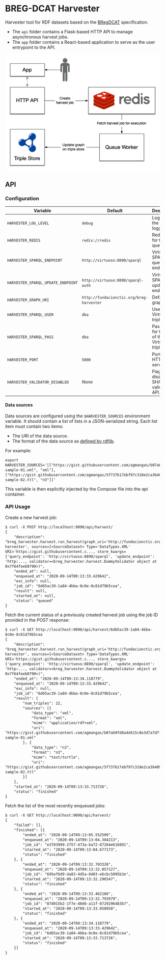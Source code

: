 # BREG-DCAT Harvester

Harvester tool for RDF datasets based on the [BRegDCAT](https://joinup.ec.europa.eu/collection/access-base-registries/solution/abr-specification-registry-registries) specification.

- The `api` folder contains a Flask-based HTTP API to manage asynchronous harvest jobs.
- The `app` folder contains a React-based application to serve as the user entrypoint to the API.

![Harvester diagram](diagram.png "Harvester diagram")

## API

### Configuration

| Variable                           | Default                                   | Description                                         |
| ---------------------------------- | ----------------------------------------- | --------------------------------------------------- |
| `HARVESTER_LOG_LEVEL`              | `debug`                                   | Log level of the API logger.                        |
| `HARVESTER_REDIS`                  | `redis://redis`                           | Redis URL for the jobs queue.                       |
| `HARVESTER_SPARQL_ENDPOINT`        | `http://virtuoso:8890/sparql`             | Virtuoso SPARQL query endpoint.                     |
| `HARVESTER_SPARQL_UPDATE_ENDPOINT` | `http://virtuoso:8890/sparql-auth`        | Virtuoso SPARQL update endpoint.                    |
| `HARVESTER_GRAPH_URI`              | `http://fundacionctic.org/breg-harvester` | Default graph URI.                                  |
| `HARVESTER_SPARQL_USER`            | `dba`                                     | User of the Virtuoso triple store.                  |
| `HARVESTER_SPARQL_PASS`            | `dba`                                     | Password for the user of the Virtuoso triple store. |
| `HARVESTER_PORT`                   | `5000`                                    | Port for the HTTP API server.                       |
| `HARVESTER_VALIDATOR_DISABLED`     | _None_                                    | Flag to disable the SHACL validator API.            |

#### Data sources

Data sources are configured using the `$HARVESTER_SOURCES` environment variable. It should contain a list of lists in a JSON-serialized string. Each list item must contain two items:

- The URI of the data source.
- The format of the data source as [defined by rdflib](https://rdflib.readthedocs.io/en/stable/plugin_parsers.html).

For example:

```
export HARVESTER_SOURCES='[["https://gist.githubusercontent.com/agmangas/b07a69fd8a4d415c8e3d7a7dff7e41e5/raw/e3d574fdcdd14a11acce566c98486bca3a0f1fa4/breg-sample-01.xml", "xml"], ["https://gist.githubusercontent.com/agmangas/5f737b17ebf97c318e2ca3b4099c4c19/raw/5a1411286eb86a9689230ffcd3052a72fee05d74/breg-sample-02.ttl", "n3"]]'
```

This variable is then explicitly injected by the Compose file into the _api_ container.

### API Usage

Create a new harvest job:

```
$ curl -X POST http://localhost:9090/api/harvest/
{
	"description": "breg_harvester.harvest.run_harvest(graph_uri='http://fundacionctic.org/breg-harvester', sources=[<SourceDataset> Type='DataTypes.XML' URI='https://gist.githubusercontent.c..., store_kwargs={'query_endpoint': 'http://virtuoso:8890/sparql', 'update_endpoint': 'http:..., validator=<breg_harvester.harvest.DummyValidator object at 0x7f64feeb0790>)",
	"ended_at": null,
	"enqueued_at": "2020-09-14T09:13:33.429642",
	"exc_info": null,
	"job_id": "6d65ac39-1a84-4bba-8c0e-8c81d79b5cea",
	"result": null,
	"started_at": null,
	"status": "queued"
}
```

Fetch the current status of a previously created harvest job using the job ID provided in the _POST_ response:

```
$ curl -X GET http://localhost:9090/api/harvest/6d65ac39-1a84-4bba-8c0e-8c81d79b5cea
{
	"description": "breg_harvester.harvest.run_harvest(graph_uri='http://fundacionctic.org/breg-harvester', sources=[<SourceDataset> Type='DataTypes.XML' URI='https://gist.githubusercontent.c..., store_kwargs={'query_endpoint': 'http://virtuoso:8890/sparql', 'update_endpoint': 'http:..., validator=<breg_harvester.harvest.DummyValidator object at 0x7f64feeb0790>)",
	"ended_at": "2020-09-14T09:13:34.118779",
	"enqueued_at": "2020-09-14T09:13:33.429642",
	"exc_info": null,
	"job_id": "6d65ac39-1a84-4bba-8c0e-8c81d79b5cea",
	"result": {
		"num_triples": 22,
		"sources": [{
			"data_type": "xml",
			"format": "xml",
			"mime": "application/rdf+xml",
			"uri": "https://gist.githubusercontent.com/agmangas/b07a69fd8a4d415c8e3d7a7dff7e41e5/raw/e3d574fdcdd14a11acce566c98486bca3a0f1fa4/breg-sample-01.xml"
		}, {
			"data_type": "n3",
			"format": "n3",
			"mime": "text/turtle",
			"uri": "https://gist.githubusercontent.com/agmangas/5f737b17ebf97c318e2ca3b4099c4c19/raw/5a1411286eb86a9689230ffcd3052a72fee05d74/breg-sample-02.ttl"
		}]
	},
	"started_at": "2020-09-14T09:13:33.713726",
	"status": "finished"
}
```

Fetch the list of the most recently enqueued jobs:

```
$ curl -X GET http://localhost:9090/api/harvest/
{
	"failed": [],
	"finished": [{
		"ended_at": "2020-09-14T09:13:05.552509",
		"enqueued_at": "2020-09-14T09:13:04.384213",
		"job_id": "e3703999-2757-473a-ba72-87264e616891",
		"started_at": "2020-09-14T09:13:04.677173",
		"status": "finished"
	}, {
		"ended_at": "2020-09-14T09:13:32.703328",
		"enqueued_at": "2020-09-14T09:13:32.057127",
		"job_id": "695ef6d9-da83-4d5a-8403-e6cbc5095b3e",
		"started_at": "2020-09-14T09:13:32.296547",
		"status": "finished"
	}, {
		"ended_at": "2020-09-14T09:13:33.462166",
		"enqueued_at": "2020-09-14T09:13:32.793979",
		"job_id": "87d015b2-1f7e-40d6-a11f-0729296483b7",
		"started_at": "2020-09-14T09:13:33.050950",
		"status": "finished"
	}, {
		"ended_at": "2020-09-14T09:13:34.118779",
		"enqueued_at": "2020-09-14T09:13:33.429642",
		"job_id": "6d65ac39-1a84-4bba-8c0e-8c81d79b5cea",
		"started_at": "2020-09-14T09:13:33.713726",
		"status": "finished"
	}]
}
```
